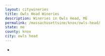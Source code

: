 ```yaml
---
layout: citywineries
title: Owls Head Wineries
description: Wineries in Owls Head, ME
permalink: /massachusettsine/knox/owls-head/
state: me
county: knox
city: owls head
---
```

-
